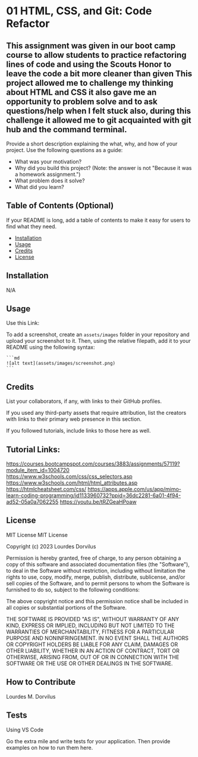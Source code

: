 # 01 HTML, CSS, and Git: Code Refactor

## This assignment was given in our boot camp course to allow students to practice refactoring lines of code and using the Scouts Honor to leave the code a bit more cleaner than given This project allowed me to challenge my thinking about HTML and CSS it also gave me an opportunity to problem solve and to ask questions/help when I felt stuck also, during this challenge it allowed me to git acquainted with git hub and the command terminal. 

Provide a short description explaining the what, why, and how of your project. Use the following questions as a guide:

- What was your motivation?
- Why did you build this project? (Note: the answer is not "Because it was a homework assignment.")
- What problem does it solve?
- What did you learn?

## Table of Contents (Optional)

If your README is long, add a table of contents to make it easy for users to find what they need.

- [Installation](N/A)
- [Usage](#MIT)
- [Credits](#credits)
- [License](#license)

## Installation
N/A

## Usage

Use this Link: 

To add a screenshot, create an `assets/images` folder in your repository and upload your screenshot to it. Then, using the relative filepath, add it to your README using the following syntax:

    ```md
    ![alt text](assets/images/screenshot.png)
    ```

## Credits

List your collaborators, if any, with links to their GitHub profiles.

If you used any third-party assets that require attribution, list the creators with links to their primary web presence in this section.

If you followed tutorials, include links to those here as well.

## Tutorial Links: 
https://courses.bootcampspot.com/courses/3883/assignments/57119?module_item_id=1004720
https://www.w3schools.com/css/css_selectors.asp
https://www.w3schools.com/html/html_attributes.asp
https://htmlcheatsheet.com/css/
https://apps.apple.com/us/app/mimo-learn-coding-programming/id1133960732?ppid=36dc2281-6a01-4f94-ad52-05a0a7062255
https://youtu.be/tRZGeaHPoaw 
## License

MIT License
MIT License

Copyright (c) 2023 Lourdes Dorvilus

Permission is hereby granted, free of charge, to any person obtaining a copy
of this software and associated documentation files (the "Software"), to deal
in the Software without restriction, including without limitation the rights
to use, copy, modify, merge, publish, distribute, sublicense, and/or sell
copies of the Software, and to permit persons to whom the Software is
furnished to do so, subject to the following conditions:

The above copyright notice and this permission notice shall be included in all
copies or substantial portions of the Software.

THE SOFTWARE IS PROVIDED "AS IS", WITHOUT WARRANTY OF ANY KIND, EXPRESS OR
IMPLIED, INCLUDING BUT NOT LIMITED TO THE WARRANTIES OF MERCHANTABILITY,
FITNESS FOR A PARTICULAR PURPOSE AND NONINFRINGEMENT. IN NO EVENT SHALL THE
AUTHORS OR COPYRIGHT HOLDERS BE LIABLE FOR ANY CLAIM, DAMAGES OR OTHER
LIABILITY, WHETHER IN AN ACTION OF CONTRACT, TORT OR OTHERWISE, ARISING FROM,
OUT OF OR IN CONNECTION WITH THE SOFTWARE OR THE USE OR OTHER DEALINGS IN THE
SOFTWARE.


## How to Contribute
Lourdes M. Dorvilus
## Tests
Using VS Code

Go the extra mile and write tests for your application. Then provide examples on how to run them here.

